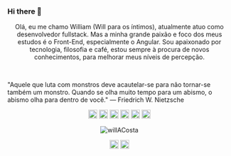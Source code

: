 ### Hi there 👋

<p align="center" style="text-align: center;">
Olá, eu me chamo William (Will para os íntimos), atualmente atuo como desenvolvedor fullstack. Mas a minha grande paixão e foco dos meus estudos é o Front-End, especialmente o Angular. Sou apaixonado por tecnologia, filosofia e café, estou sempre à procura de novos conhecimentos, para melhorar meus níveis de percepção.
</p>

<br>

"Aquele que luta com monstros deve acautelar-se para não tornar-se também um monstro. Quando se olha muito tempo para um abismo, o abismo olha para dentro de você." ― Friedrich W. Nietzsche

<p align="center">
<img src="https://devicons.github.io/devicon/devicon.git/icons/angularjs/angularjs-plain.svg" alt="angular" width="20" height="20"/>
<img src="https://devicons.github.io/devicon/devicon.git/icons/css3/css3-original-wordmark.svg" alt="css3"  width="20" height="20"/>
<img src="https://devicons.github.io/devicon/devicon.git/icons/html5/html5-original-wordmark.svg" alt="html5"  width="20" height="20"/>
<img src="https://devicons.github.io/devicon/devicon.git/icons/javascript/javascript-original.svg" alt="javascript" width="20" height="20"/>
<img src="https://devicon.dev/devicon.git/icons/typescript/typescript-original.svg" alt="typescript" width="20" height="20"/> 
<img src="https://devicons.github.io/devicon/devicon.git/icons/nodejs/nodejs-original.svg" alt="nodejs" width="20" height="20"/></p><p align="center">
<img src="https://github-readme-stats.vercel.app/api?username=willACosta&show_icons=true" alt="willACosta"/>
</p>

<p align="center">
<a href="https://linkedin.com/in/amaral-william/" target="blank"><img align="center" src="https://cdn.jsdelivr.net/npm/simple-icons@3.0.1/icons/linkedin.svg" alt="willACosta" height="20" width="20" /></a>
<a href="https://instagram.com/_will_ac/" target="blank"><img align="center" src="https://cdn.jsdelivr.net/npm/simple-icons@3.0.1/icons/instagram.svg" alt="willACosta" height="20" width="20" /></a>
</p>

<!--
**WillACosta/willACosta** is a ✨ _special_ ✨ repository because its `README.md` (this file) appears on your GitHub profile.

Here are some ideas to get you started:

- 🔭 I’m currently working on ...
- 🌱 I’m currently learning ...
- 👯 I’m looking to collaborate on ...
- 🤔 I’m looking for help with ...
- 💬 Ask me about ...
- 📫 How to reach me: ...
- 😄 Pronouns: ...
- ⚡ Fun fact: ...
-->
